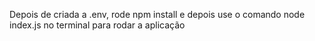 Depois de criada a .env, rode npm install e depois use o comando node index.js no terminal para rodar a aplicação